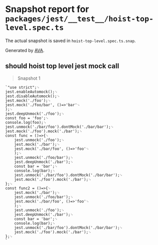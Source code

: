 # Snapshot report for `packages/jest/__test__/hoist-top-level.spec.ts`

The actual snapshot is saved in `hoist-top-level.spec.ts.snap`.

Generated by [AVA](https://avajs.dev).

## should hoist top level jest mock call

> Snapshot 1

    `"use strict";␊
    jest.enableAutomock();␊
    jest.disableAutomock();␊
    jest.mock('./foo');␊
    jest.mock('./foo/bar', ()=>'bar'␊
    );␊
    jest.deepUnmock('./foo');␊
    const foo = 'foo';␊
    console.log(foo);␊
    jest.unmock('./bar/foo').dontMock('./bar/bar');␊
    jest.mock('./foo').mock('./bar');␊
    const func = ()=>{␊
        jest.unmock('./foo');␊
        jest.mock('./bar');␊
        jest.mock('./bar/foo', ()=>'foo'␊
        );␊
        jest.unmock('./foo/bar');␊
        jest.deepUnmock('./bar');␊
        const bar = 'bar';␊
        console.log(bar);␊
        jest.unmock('./bar/foo').dontMock('./bar/bar');␊
        jest.mock('./foo').mock('./bar');␊
    };␊
    const func2 = ()=>{␊
        jest.mock('./bar');␊
        jest.unmock('./foo/bar');␊
        jest.mock('./bar/foo', ()=>'foo'␊
        );␊
        jest.unmock('./foo');␊
        jest.deepUnmock('./bar');␊
        const bar = 'bar';␊
        console.log(bar);␊
        jest.unmock('./bar/foo').dontMock('./bar/bar');␊
        jest.mock('./foo').mock('./bar');␊
    };␊
    `
